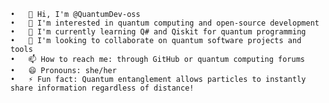 	•	👋 Hi, I'm @QuantumDev-oss
	•	👀 I'm interested in quantum computing and open-source development
	•	🌱 I'm currently learning Q# and Qiskit for quantum programming
	•	💞️ I'm looking to collaborate on quantum software projects and tools
	•	📫 How to reach me: through GitHub or quantum computing forums
	•	😄 Pronouns: she/her
	•	⚡ Fun fact: Quantum entanglement allows particles to instantly share information regardless of distance! 

<!---
QuantumDev-oss/QuantumDev-oss is a ✨ special ✨ repository because its `README.md` (this file) appears on your GitHub profile.
You can click the Preview link to take a look at your changes.
--->
